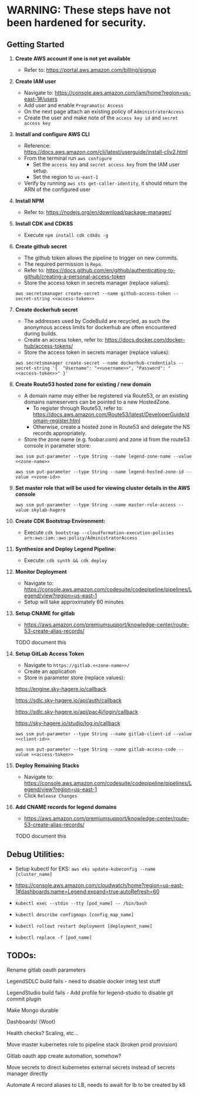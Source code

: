 # WARNING: These steps have not been hardened for security.

## Getting Started

1. **Create AWS account if one is not yet available**
    - Refer to: https://portal.aws.amazon.com/billing/signup
1. **Create IAM user**
    - Navigate to: https://console.aws.amazon.com/iam/home?region=us-east-1#/users
    - Add user and enable `Programatic Access`
    - On the next page attach an existing policy of `AdministratorAccess`
    - Create the user and make note of the `access key id` and `secret access key`
1. **Install and configure AWS CLI**
    - Reference: https://docs.aws.amazon.com/cli/latest/userguide/install-cliv2.html
    - From the terminal run `aws configure`
        - Set the `access key` and `secret access key` from the IAM user setup.  
        - Set the region to `us-east-1`
    - Verify by running `aws sts get-caller-identity`, it should return the ARN of the configured user
1. **Install NPM**
    - Refer to: https://nodejs.org/en/download/package-manager/
1. **Install CDK and CDK8S**
    - Execute `npm install cdk cdk8s -g`
1. **Create github secret**
    - The github token allows the pipeline to trigger on new commits.
    - The required permission is `Repo`.  
    - Refer to: https://docs.github.com/en/github/authenticating-to-github/creating-a-personal-access-token
    - Store the access token in secrets manager (replace values): 
    
    `aws secretsmanager create-secret --name github-access-token --secret-string <<access-token>>`

1. **Create dockerhub secret**
    - The addresses used by CodeBuild are recycled, as such the anonymous access limits for dockerhub are often encountered during builds.
    - Create an access token, refer to: https://docs.docker.com/docker-hub/access-tokens/
    - Store the access token in secrets manager (replace values):

    `aws secretsmanager create-secret --name dockerhub-credentials --secret-string '{  "Username": "<<username>>", "Password": "<<access-token>>" }'`

1. **Create Route53 hosted zone for existing / new domain**
    - A domain name may either be registered via Route53, or an existing domains nameservers can be pointed to a new HostedZone.
        - To register through Route53, refer to: https://docs.aws.amazon.com/Route53/latest/DeveloperGuide/domain-register.html
        - Otherwise, create a hosted zone in Route53 and delegate the NS records appropriately.
    - Store the zone name (e.g. foobar.com) and zone id from the route53 console in parameter store:
    
    `aws ssm put-parameter --type String --name legend-zone-name --value <<zone-name>>`
    
    `aws ssm put-parameter --type String --name legend-hosted-zone-id --value <<zone-id>>`

1. **Set master role that will be used for viewing cluster details in the AWS console**

    `aws ssm put-parameter --type String --name master-role-access --value skylab-hagere`

1. **Create CDK Bootstrap Environment:**

    - Execute `cdk bootstrap --cloudformation-execution-policies arn:aws:iam::aws:policy/AdministratorAccess`

1. **Synthesize and Deploy Legend Pipeline:** 

    - Execute: `cdk synth && cdk deploy`

1. **Monitor Deployment**
    - Navigate to: https://console.aws.amazon.com/codesuite/codepipeline/pipelines/Legend/view?region=us-east-1
    - Setup will take approximately 60 minutes
1. **Setup CNAME for gitlab**
    - https://aws.amazon.com/premiumsupport/knowledge-center/route-53-create-alias-records/
    
    TODO document this

1. **Setup GitLab Access Token**
   - Navigate to `https://gitlab.<<zone-name>>/`
   - Create an application
   - Store in parameter store (replace values):
    
    https://engine.sky-hagere.io/callback
    
    https://sdlc.sky-hagere.io/api/auth/callback
    
    https://sdlc.sky-hagere.io/api/pac4j/login/callback
    
    https://sky-hagere.io/studio/log.in/callback
    
    `aws ssm put-parameter --type String --name gitlab-client-id --value <<client-id>>`
       
    `aws ssm put-parameter --type String --name gitlab-access-code --value <<access-token>>`

1. **Deploy Remaining Stacks**
    - Navigate to: https://console.aws.amazon.com/codesuite/codepipeline/pipelines/Legend/view?region=us-east-1
    - Click `Release Changes`

1. **Add CNAME records for legend domains**
    - https://aws.amazon.com/premiumsupport/knowledge-center/route-53-create-alias-records/
    
    TODO document this

## Debug Utilities:

- Setup kubectl for EKS: `aws eks update-kubeconfig --name [cluster_name]`

- https://console.aws.amazon.com/cloudwatch/home?region=us-east-1#dashboards:name=Legend;expand=true;autoRefresh=60

- `kubectl exec --stdin --tty [pod_name] -- /bin/bash`

- `kubectl describe configmaps [config_map_name]`

- `kubectl rollout restart deployment [deployment_name]`

- `kubectl replace -f [pod_name]`

## TODOs:

Rename gitlab oauth parameters

LegendSDLC build fails - need to disable docker integ test stuff

LegendStudio build fails - Add profile for legend-studio to disable git commit plugin 

Make Mongo durable

Dashboards! (Woot)

Health checks? Scaling, etc...

Move master kubernetes role to pipeline stack (broken prod provision)

Gitlab oauth app create automation, somehow?

Move secrets to direct kubernetes external secrets instead of secrets manager directly

Automate A record aliases to LB, needs to await for lb to be created by k8